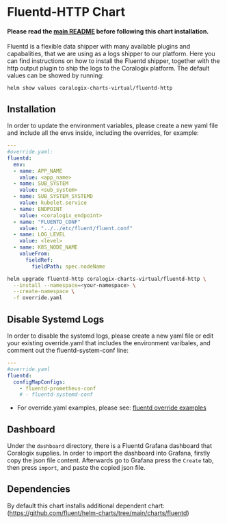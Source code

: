# Fluentd-HTTP Chart
#### Please read the [main README](https://github.com/coralogix/eng-integrations/blob/master/README.md) before following this chart installation.

Fluentd is a flexible data shipper with many available plugins and capabalities, that we are using as a logs shipper to our platform.
Here you can find instructions on how to install the Fluentd shipper, together with the http output plugin to ship the logs to the Coralogix platform.
The default values can be showed by running:
```
helm show values coralogix-charts-virtual/fluentd-http
```

## Installation 
In order to update the environment variables, please create a new yaml file and include all the envs inside, including the overrides, for example:
```yaml
---
#override.yaml:
fluentd:
  env:
  - name: APP_NAME
    value: <app_name>
  - name: SUB_SYSTEM
    value: <sub_system>
  - name: SUB_SYSTEM_SYSTEMD
    value: kubelet.service
  - name: ENDPOINT
    value: <coralogix_endpoint>
  - name: "FLUENTD_CONF"
    value: "../../etc/fluent/fluent.conf"
  - name: LOG_LEVEL
    value: <level>
  - name: K8S_NODE_NAME
    valueFrom:
      fieldRef:
        fieldPath: spec.nodeName
```

```bash
helm upgrade fluentd-http coralogix-charts-virtual/fluentd-http \
  --install --namespace=<your-namespace> \
  --create-namespace \
  -f override.yaml
```

## Disable Systemd Logs
In order to disable the systemd logs, please create a new yaml file or edit your existing override.yaml that includes the environment varibales, and comment out the fluentd-system-conf line:
```yaml
---
#override.yaml
fluentd:
  configMapConfigs:
    - fluentd-prometheus-conf
    # - fluentd-systemd-conf
```

* For override.yaml examples, please see: [fluentd override examples](https://github.com/coralogix/eng-integrations/blob/master/fluentd/examples)

## Dashboard
Under the `dashboard` directory, there is a Fluentd Grafana dashboard that Coralogix supplies.
In order to import the dashboard into Grafana, firstly copy the json file content.
Afterwards go to Grafana press the `Create` tab, then press `import`, and paste the copied json file.

## Dependencies
By default this chart installs additional dependent chart:
(https://github.com/fluent/helm-charts/tree/main/charts/fluentd)

